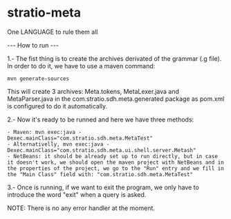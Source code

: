stratio-meta
============

One LANGUAGE to rule them all

--- How to run ---

1.- The fist thing is to create the archives derivated of the grammar (.g file). In order to do it, we have to use a maven command:

	mvn generate-sources

This will create 3 archives: Meta.tokens, MetaLexer.java and MetaParser.java in the com.stratio.sdh.meta.generated package as pom.xml is configured to do it automatically.

2.- Now it's ready to be runned and here we have three methods:
	
	- Maven: mvn exec:java -Dexec.mainClass="com.stratio.sdh.meta.MetaTest"
	- Alternativelly, mvn exec:java -Dexec.mainClass="com.stratio.sdh.meta.ui.shell.server.Metash"
	- NetBeans: it should be already set up to run directly, but in case it doesn't work, we should open the maven project with NetBeans and in the properties of the project, we go to the "Run" entry and we fill in the "Main Class" field with: "com.stratio.sdh.meta.MetaTest"

3.- Once is running, if we want to exit the program, we only have to introduce the word "exit" when a query is asked.


NOTE: There is no any error handler at the moment.
